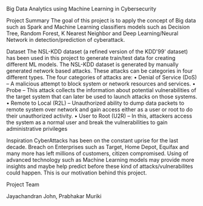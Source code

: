 Big Data Analytics using Machine Learning in Cybersecurity

Project Summary
The goal of this project is to apply the concept of Big data such as Spark and Machine Learning classifiers models such as Decision Tree, Random Forest, K Nearest Neighbor and Deep Learning/Neural Network in detection/prediction of cyberattack.

Dataset
The NSL-KDD dataset (a refined version of the KDD'99' dataset) has been used in this project to generate train/test data for creating different ML models. The NSL-KDD dataset is generated by manually generated network based attacks. These attacks can be categories in four different types. The four categories of attacks
are:
• Denial of Service (DoS) – A malicious attempt to block system or network resources and services.
• Probe – This attack collects the information about potential vulnerabilities of the target system that can later be used to launch attacks on those systems.
• Remote to Local (R2L) – Unauthorized ability to dump data packets to remote system over network and gain access either as a user or root to do their unauthorized activity.
• User to Root (U2R) – In this, attackers access the system as a normal user and break the vulnerabilities to gain administrative privileges

Inspiration
CyberAttacks has been on the constant uprise for the last decade. Breach on Enterprises such as Target, Home Depot, Equifax and many more has left millions of customers, citizen compromised. Using of advanced technology such as Machine Learning models may provide more insights and maybe help predict before these kind of attacks/vulnerabilites could happen. This is our motivation behind this project.

Project Team

Jayachandran John,
Prabhakar Muriki

